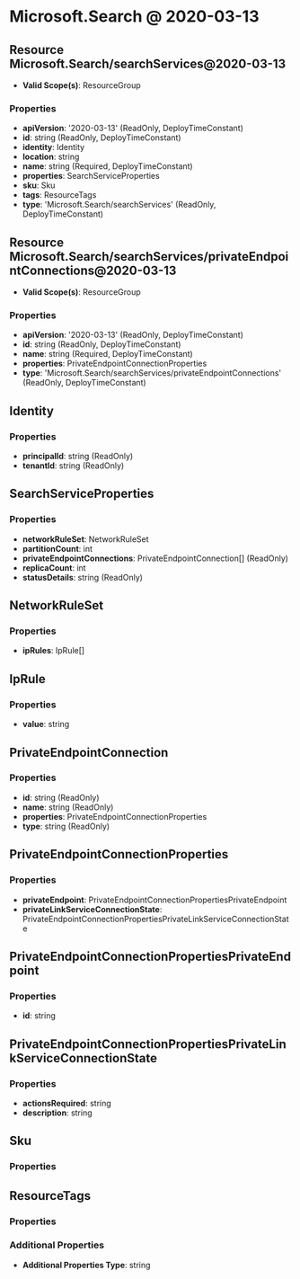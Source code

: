# Microsoft.Search @ 2020-03-13

## Resource Microsoft.Search/searchServices@2020-03-13
* **Valid Scope(s)**: ResourceGroup
### Properties
* **apiVersion**: '2020-03-13' (ReadOnly, DeployTimeConstant)
* **id**: string (ReadOnly, DeployTimeConstant)
* **identity**: Identity
* **location**: string
* **name**: string (Required, DeployTimeConstant)
* **properties**: SearchServiceProperties
* **sku**: Sku
* **tags**: ResourceTags
* **type**: 'Microsoft.Search/searchServices' (ReadOnly, DeployTimeConstant)

## Resource Microsoft.Search/searchServices/privateEndpointConnections@2020-03-13
* **Valid Scope(s)**: ResourceGroup
### Properties
* **apiVersion**: '2020-03-13' (ReadOnly, DeployTimeConstant)
* **id**: string (ReadOnly, DeployTimeConstant)
* **name**: string (Required, DeployTimeConstant)
* **properties**: PrivateEndpointConnectionProperties
* **type**: 'Microsoft.Search/searchServices/privateEndpointConnections' (ReadOnly, DeployTimeConstant)

## Identity
### Properties
* **principalId**: string (ReadOnly)
* **tenantId**: string (ReadOnly)

## SearchServiceProperties
### Properties
* **networkRuleSet**: NetworkRuleSet
* **partitionCount**: int
* **privateEndpointConnections**: PrivateEndpointConnection[] (ReadOnly)
* **replicaCount**: int
* **statusDetails**: string (ReadOnly)

## NetworkRuleSet
### Properties
* **ipRules**: IpRule[]

## IpRule
### Properties
* **value**: string

## PrivateEndpointConnection
### Properties
* **id**: string (ReadOnly)
* **name**: string (ReadOnly)
* **properties**: PrivateEndpointConnectionProperties
* **type**: string (ReadOnly)

## PrivateEndpointConnectionProperties
### Properties
* **privateEndpoint**: PrivateEndpointConnectionPropertiesPrivateEndpoint
* **privateLinkServiceConnectionState**: PrivateEndpointConnectionPropertiesPrivateLinkServiceConnectionState

## PrivateEndpointConnectionPropertiesPrivateEndpoint
### Properties
* **id**: string

## PrivateEndpointConnectionPropertiesPrivateLinkServiceConnectionState
### Properties
* **actionsRequired**: string
* **description**: string

## Sku
### Properties

## ResourceTags
### Properties
### Additional Properties
* **Additional Properties Type**: string

